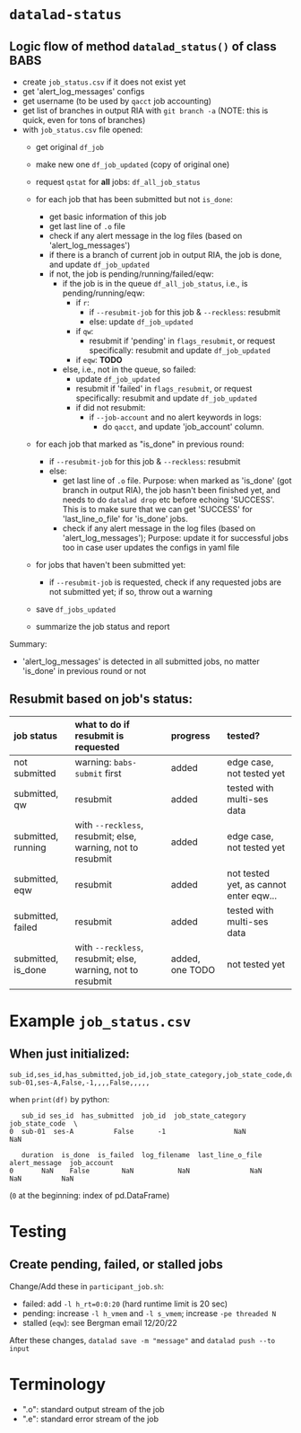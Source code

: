 # `datalad-status`
## Logic flow of method `datalad_status()` of class BABS

* create `job_status.csv` if it does not exist yet
* get 'alert_log_messages' configs
* get username (to be used by `qacct` job accounting)
* get list of branches in output RIA with `git branch -a` (NOTE: this is quick, even for tons of branches)
* with `job_status.csv` file opened:
    * get original `df_job`
    * make new one `df_job_updated` (copy of original one)
    * request `qstat` for **all** jobs: `df_all_job_status`
    * for each job that has been submitted but not `is_done`:
        * get basic information of this job
        * get last line of `.o` file
        * check if any alert message in the log files (based on 'alert_log_messages')
        * if there is a branch of current job in output RIA, the job is done, and update `df_job_updated`
        * if not, the job is pending/running/failed/eqw:
            * if the job is in the queue `df_all_job_status`, i.e., is pending/running/eqw:
                * if `r`:
                    * if `--resubmit-job` for this job & `--reckless`: resubmit
                    * else: update `df_job_updated`
                * if `qw`:
                    * resubmit if 'pending' in `flags_resubmit`, or request specifically: resubmit and update `df_job_updated`
                * if `eqw`: **TODO**
            * else, i.e., not in the queue, so failed:
                * update `df_job_updated`
                * resubmit if 'failed' in `flags_resubmit`, or request specifically: resubmit and update `df_job_updated`
                * if did not resubmit:
                    * if `--job-account` and no alert keywords in logs:
                        * do `qacct`, and update 'job_account' column.

    * for each job that marked as "is_done" in previous round:
        * if `--resubmit-job` for this job & `--reckless`: resubmit
        * else:
            * get last line of `.o` file. Purpose: when marked as 'is_done' (got branch in output RIA), the job hasn't been finished yet, and needs to do `datalad drop` etc before echoing 'SUCCESS'. This is to make sure that we can get 'SUCCESS' for 'last_line_o_file' for 'is_done' jobs.
            * check if any alert message in the log files (based on 'alert_log_messages'); Purpose: update it for successful jobs too in case user updates the configs in yaml file

    * for jobs that haven't been submitted yet:
        * if `--resubmit-job` is requested, check if any requested jobs are not submitted yet; if so, throw out a warning

    * save `df_jobs_updated`
    * summarize the job status and report

Summary:
- 'alert_log_messages' is detected in all submitted jobs, no matter 'is_done' in previous round or not

## Resubmit based on job's status:
| job status | what to do if resubmit is requested | progress | tested? |
| :-- | :--|:-- | :-- |
| not submitted | warning: `babs-submit` first | added | edge case, not tested yet |
| submitted, qw | resubmit | added | tested with multi-ses data |
| submitted, running | with `--reckless`, resubmit; else, warning, not to resubmit | added | edge case, not tested yet |
| submitted, eqw | resubmit | added | not tested yet, as cannot enter eqw... |
| submitted, failed | resubmit | added | tested with multi-ses data |
| submitted, is_done | with `--reckless`, resubmit; else, warning, not to resubmit | added, one TODO | not tested yet |


# Example `job_status.csv`
## When just initialized:
```
sub_id,ses_id,has_submitted,job_id,job_state_category,job_state_code,duration,is_done,is_failed,log_filename,last_line_o_file,alert_message,job_account
sub-01,ses-A,False,-1,,,,False,,,,,
```
when `print(df)` by python:
```
   sub_id ses_id  has_submitted  job_id  job_state_category  job_state_code  \
0  sub-01  ses-A          False      -1                 NaN             NaN

   duration  is_done  is_failed  log_filename  last_line_o_file  alert_message  job_account
0       NaN    False        NaN           NaN               NaN            NaN          NaN
```
(`0` at the beginning: index of pd.DataFrame)

# Testing
## Create pending, failed, or stalled jobs
Change/Add these in `participant_job.sh`:
- failed: add `-l h_rt=0:0:20` (hard runtime limit is 20 sec)
- pending: increase `-l h_vmem` and `-l s_vmem`; increase `-pe threaded N`
- stalled (`eqw`): see Bergman email 12/20/22

After these changes, `datalad save -m "message"` and `datalad push --to input`

# Terminology

- "<jobname>.o<jobid>": standard output stream of the job
- "<jobname>.e<jobid>": standard error stream of the job